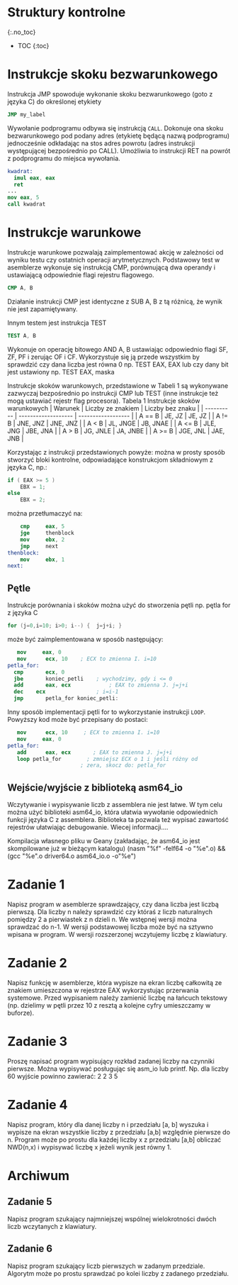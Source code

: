 Struktury kontrolne
===============================
{:.no_toc}

* TOC
{:toc}

# Instrukcje skoku bezwarunkowego
Instrukcja JMP spowoduje wykonanie skoku bezwarunkowego (goto z języka C) do określonej etykiety
```nasm
JMP my_label
```

Wywołanie podprogramu odbywa się instrukcją `CALL`. Dokonuje ona skoku bezwarunkowego pod podany adres (etykietę będącą nazwą podprogramu) jednocześnie odkładając na stos adres powrotu (adres instrukcji występującej bezpośrednio po CALL). Umożliwia to instrukcji RET na powrót z podprogramu do miejsca wywołania.
```nasm
kwadrat:
  imul eax, eax
  ret
...
mov eax, 5
call kwadrat
```

# Instrukcje warunkowe
Instrukcje warunkowe pozwalają zaimplementować akcję w zależności od wyniku testu czy ostatnich operacji arytmetycznych. 
Podstawowy test  w asemblerze wykonuje się instrukcją CMP, porównującą dwa operandy i ustawiającą odpowiednie flagi rejestru flagowego. 
```nasm
CMP A, B
```
Działanie instrukcji CMP jest identyczne z SUB A, B z tą różnicą, że wynik nie jest zapamiętywany.

Innym testem jest instrukcja TEST
```nasm
TEST A, B
```
Wykonuje on operację bitowego AND A, B ustawiając odpowiednio flagi SF, ZF, PF i zerując OF i CF. 
Wykorzystuje się ją przede wszystkim by sprawdzić czy dana liczba jest równa 0 np. TEST EAX, EAX lub czy dany bit jest ustawiony np. TEST EAX, maska

Instrukcje skoków warunkowych, przedstawione w Tabeli 1 są wykonywane zazwyczaj bezpośrednio po instrukcji CMP lub TEST (inne instrukcje też mogą ustawiać rejestr flag procesora).
Tabela 1 Instrukcje skoków warunkowych
| Warunek    |  Liczby ze znakiem  |  Liczby bez znaku  |
| ---------- | ------------------- | ------------------ |
| A == B     |  JE, JZ             |  JE, JZ            | 
| A != B     |  JNE, JNZ           |  JNE, JNZ          | 
| A < B      |  JL, JNGE           |  JB, JNAE          | 
| A <= B     |  JLE, JNG           |  JBE, JNA          | 
| A > B      |  JG, JNLE           |  JA, JNBE          | 
| A >= B     |  JGE, JNL           |  JAE, JNB          | 

Korzystając z instrukcji przedstawionych powyże: można w prosty sposób stworzyć bloki kontrolne, odpowiadające konstrukcjom składniowym z języka C, np.:
```c
if ( EAX >= 5 )
    EBX = 1;
else
    EBX = 2;
```
można przetłumaczyć na:
```nasm
    cmp     eax, 5
    jge     thenblock
    mov     ebx, 2
    jmp     next
thenblock:
    mov     ebx, 1
next:
```

## Pętle
Instrukcje porównania i skoków można użyć do stworzenia pętli np. pętla for z języka C
```cpp
for (j=0,i=10; i>0; i--) { 	j=j+i; }
```
może być zaimplementowana w sposób następujący:
```nasm
   mov     eax, 0
   mov	    ecx, 10    ; ECX to zmienna I. i=10 
petla_for:     
  cmp	    ecx, 0		     
  jbe	    koniec_petli	; wychodzimy, gdy i <= 0   
  add	    eax, ecx	        ; EAX to zmienna J. j=j+i    
  dec    ecx		        ; i=i-1    
  jmp	    petla_for koniec_petli:
```    
Inny sposób implementacji pętli for to wykorzystanie instrukcji `LOOP`. 
Powyższy kod może być przepisany do postaci:
```nasm
   mov	    ecx, 10		; ECX to zmienna I. i=10
   mov     eax, 0
petla_for:     
   add	    eax, ecx	   ; EAX to zmienna J. j=j+i 
   loop	petla_for	     ; zmniejsz ECX o 1 i jeśli różny od 				
                       ; zera, skocz do: petla_for
```

## Wejście/wyjście z biblioteką asm64_io
Wczytywanie i wypisywanie liczb z assemblera nie jest łatwe. W tym celu można użyć biblioteki asm64_io, która ułatwia wywołanie odpowiednich funkcji języka C z assemblera. Biblioteka ta pozwala też wypisać zawartość rejestrów ułatwiając debugowanie.
Wiecej informacji....

Kompilacja własnego pliku w Geany (zakładając, że asm64_io jest skompilowane już w bieżącym katalogu)
(nasm "%f" -felf64 -o "%e".o) && (gcc "%e".o driver64.o asm64_io.o -o"%e")

# Zadanie 1

Napisz program w asemblerze sprawdzający, czy dana liczba jest liczbą pierwszą.
Dla liczby n należy sprawdzić czy któraś z liczb naturalnych pomiędzy 2 a pierwiastek z n dzieli n.  We wstępnej wersji można sprawdzać do n-1. 
W wersji podstawowej liczba może być na sztywno wpisana w program.
W wersji rozszerzonej wczytujemy liczbę z klawiatury.

# Zadanie 2

Napisz funkcję w asemblerze, która wypisze na ekran liczbę całkowitą ze znakiem umieszczona w rejestrze EAX wykorzystując przerwania systemowe. 
Przed wypisaniem należy zamienić liczbę na łańcuch tekstowy (np. dzielimy w pętli przez 10 z resztą a kolejne cyfry umieszczamy w buforze). 

# Zadanie 3

Proszę napisać program wypisujący rozkład zadanej liczby na czynniki pierwsze. 
Można wypisywać posługując się asm_io lub printf.
Np. dla liczby 60 wyjście powinno zawierać:
2 2 3 5

# Zadanie 4

Napisz program, który dla danej liczby n i przedziału [a, b] wyszuka i wypisze na ekran wszystkie liczby z przedziału [a,b] względnie pierwsze do n.
Program może po prostu dla każdej liczby x z przedziału [a,b] obliczać NWD(n,x) i wypisywać liczbę x jeżeli wynik jest równy 1.   

# Archiwum

## Zadanie 5

Napisz program szukający najmniejszej wspólnej wielokrotności dwóch liczb wczytanych z klawiatury.

## Zadanie 6 

Napisz program szukający liczb pierwszych w zadanym przedziale.
Algorytm może po prostu sprawdzać po kolei liczby z zadanego przedziału. 
